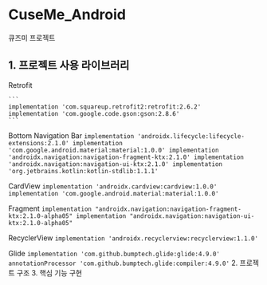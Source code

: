 # CuseMe_Android
큐즈미 프로젝트

## 1. 프로젝트 사용 라이브러리
Retrofit
    
    ```       
    implementation 'com.squareup.retrofit2:retrofit:2.6.2'
    implementation 'com.google.code.gson:gson:2.8.6'
    ``` 

    
Bottom Navigation Bar
    ```
    implementation 'androidx.lifecycle:lifecycle-extensions:2.1.0'
    implementation 'com.google.android.material:material:1.0.0'
    implementation 'androidx.navigation:navigation-fragment-ktx:2.1.0'
    implementation 'androidx.navigation:navigation-ui-ktx:2.1.0'
    implementation 'org.jetbrains.kotlin:kotlin-stdlib:1.1.1'
    ```

CardView
    ```
    implementation 'androidx.cardview:cardview:1.0.0'
    implementation 'com.google.android.material:material:1.0.0'
    ```

Fragment 
    ```
    implementation "androidx.navigation:navigation-fragment-ktx:2.1.0-alpha05"
    implementation "androidx.navigation:navigation-ui-ktx:2.1.0-alpha05"
    ```
    
RecyclerView
    ```
    implementation 'androidx.recyclerview:recyclerview:1.1.0'
    ```
    
Glide
    ```
    implementation 'com.github.bumptech.glide:glide:4.9.0'
    annotationProcessor 'com.github.bumptech.glide:compiler:4.9.0'
    ```
2. 프로젝트 구조
3. 핵심 기능 구현
